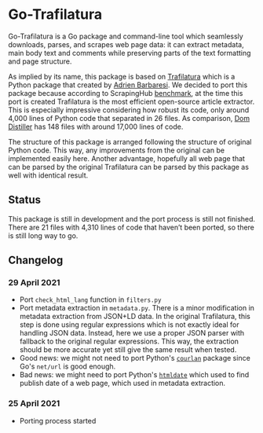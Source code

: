 # Go-Trafilatura

Go-Trafilatura is a Go package and command-line tool which seamlessly downloads, parses, and scrapes web page data: it can extract metadata, main body text and comments while preserving parts of the text formatting and page structure.

As implied by its name, this package is based on [Trafilatura][0] which is a Python package that created by [Adrien Barbaresi][1]. We decided to port this package because according to ScrapingHub [benchmark][2], at the time this port is created Trafilatura is the most efficient open-source article extractor. This is especially impressive considering how robust its code, only around 4,000 lines of Python code that separated in 26 files. As comparison, [Dom Distiller][3] has 148 files with around 17,000 lines of code.

The structure of this package is arranged following the structure of original Python code. This way, any improvements from the original can be implemented easily here. Another advantage, hopefully all web page that can be parsed by the original Trafilatura can be parsed by this package as well with identical result.

## Status

This package is still in development and the port process is still not finished. There are 21 files with 4,310 lines of code that haven’t been ported, so there is still long way to go.

## Changelog

### 29 April 2021

- Port `check_html_lang` function in `filters.py`
- Port metadata extraction in `metadata.py`. There is a minor modification in metadata extraction from JSON+LD data. In the original Trafilatura, this step is done using regular expressions which is not exactly ideal for handling JSON data. Instead, here we use a proper JSON parser with fallback to the original regular expressions. This way, the extraction should be more accurate yet still give the same result when tested.
- Good news: we might not need to port Python's [`courlan`][4] package since Go's `net/url` is good enough.
- Bad news: we might need to port Python's [`htmldate`][5] which used to find publish date of a web page, which used in metadata extraction.

### 25 April 2021

- Porting process started

[0]: https://github.com/adbar/trafilatura
[1]: https://github.com/adbar
[2]: https://github.com/scrapinghub/article-extraction-benchmark
[3]: https://chromium.googlesource.com/chromium/dom-distiller
[4]: https://github.com/adbar/courlan
[5]: https://github.com/adbar/htmldate